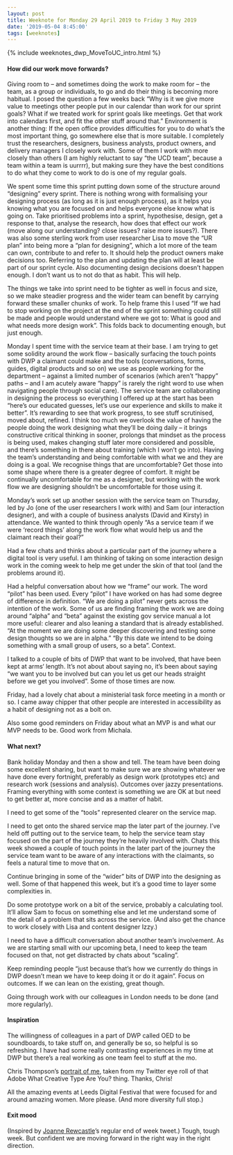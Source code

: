 ```yaml
---
layout: post
title: Weeknote for Monday 29 April 2019 to Friday 3 May 2019
date: '2019-05-04 8:45:00'
tags: [weeknotes]
---
```

{% include weeknotes_dwp_MoveToUC_intro.html %}


#### How did our work move forwards?

Giving room to – and sometimes doing the work to make room for – the team, as a group or individuals, to go and do their thing is becoming more habitual. I posed the question a few weeks back “Why is it we give more value to meetings other people put in our calendar than work for our sprint goals? What if we treated work for sprint goals like meetings. Get that work into calendars first, and fit the other stuff around that.” Environment is another thing: If the open office provides difficulties for you to do what’s the most important thing, go somewhere else that is more suitable. I completely trust the researchers, designers, business analysts, product owners, and delivery managers I closely work with. Some of them I work with more closely than others (I am highly reluctant to say “the UCD team”, because a team within a team is uurrrr), but making sure they have the best conditions to do what they come to work to do is one of my regular goals.

We spent some time this sprint putting down some of the structure around “designing” every sprint. There is nothing wrong with formalising your designing process (as long as it is just enough process), as it helps you knowing what you are focused on and helps everyone else know what is going on. Take prioritised problems into a sprint, hypothesise, design, get a response to that, analyse the research, how does that effect our work (move along our understanding? close issues? raise more issues?). There was also some sterling work from user researcher Lisa to move the “UR plan” into being more a “plan for designing”, which a lot more of the team can own, contribute to and refer to. It should help the product owners make decisions too. Referring to the plan and updating the plan will at least be part of our sprint cycle. Also documenting design decisions doesn’t happen enough. I don’t want us to not do that as habit. This will help.

The things we take into sprint need to be tighter as well in focus and size, so we make steadier progress and the wider team can benefit by carrying forward these smaller chunks of work. To help frame this I used “If we had to stop working on the project at the end of the sprint something could still be made and people would understand where we got to: What is good and what needs more design work”. This folds back to documenting enough, but just enough.

Monday I spent time with the service team at their base. I am trying to get some solidity around the work flow – basically surfacing the touch points with DWP a claimant could make and the tools (conversations, forms, guides, digital products and so on) we use as people working for the department – against a limited number of scenarios (which aren’t “happy” paths – and I am acutely aware “happy” is rarely the right word to use when navigating people through social care). The service team are collaborating in designing the process so everything I offered up at the start has been “here’s our educated guesses, let’s use our experience and skills to make it better”. It’s rewarding to see that work progress, to see stuff scrutinised, moved about, refined. I think too much we overlook the value of having the people doing the work designing what they’ll be doing daily – it brings constructive critical thinking in sooner, prolongs that mindset as the process is being used, makes changing stuff later more considered and possible, and there’s something in there about training (which I won’t go into). Having the team’s understanding and being comfortable with what we and they are doing is a goal. We recognise things that are uncomfortable? Get those into some shape where there is a greater degree of comfort. It might be continually uncomfortable for me as a designer, but working with the work flow we are designing shouldn’t be uncomfortable for those using it.

Monday’s work set up another session with the service team on Thursday, led by Jo (one of the user researchers I work with) and Sam (our interaction designer), and with a couple of business analysts (David and Kirsty) in attendance. We wanted to think through openly “As a service team if we were ‘record things’ along the work flow what would help us and the claimant reach their goal?”

Had a few chats and thinks about a particular part of the journey where a digital tool is very useful. I am thinking of taking on some interaction design work in the coming week to help me get under the skin of that tool (and the problems around it).

Had a helpful conversation about how we “frame” our work. The word “pilot” has been used. Every “pilot” I have worked on has had some degree of difference in definition. “We are doing a pilot” never gets across the intention of the work. Some of us are finding framing the work we are doing around “alpha” and “beta” against the existing gov service manual a lot more useful: clearer and also leaning a standard that is already established. “At the moment we are doing some deeper discovering and testing some design thoughts so we are in alpha.” “By this date we intend to be doing something with a small group of users, so a beta”. Context.

I talked to a couple of bits of DWP that want to be involved, that have been kept at arms‘ length. It’s not about about saying no, it’s been about saying “we want you to be involved but can you let us get our heads straight before we get you involved”. Some of those times are now.

Friday, had a lovely chat about a ministerial task force meeting in a month or so. I came away chipper that other people are interested in accessibility as a habit of designing not as a bolt on.

Also some good reminders on Friday about what an MVP is and what our MVP needs to be. Good work from Michala.


#### What next?

Bank holiday Monday and then a show and tell. The team have been doing some excellent sharing, but want to make sure we are showing whatever we have done every fortnight, preferably as design work (prototypes etc) and research work (sessions and analysis). Outcomes over jazzy presentations. Framing everything with some context is something we are OK at but need to get better at, more concise and as a matter of habit.

I need to get some of the “tools” represented clearer on the service map.

I need to get onto the shared service map the later part of the journey. I’ve held off putting out to the service team, to help the service team stay focused on the part of the journey they’re heavily involved with. Chats this week showed a couple of touch points in the later part of the journey the service team want to be aware of any interactions with the claimants, so feels a natural time to move that on.

Continue bringing in some of the “wider” bits of DWP into the designing as well. Some of that happened this week, but it’s a good time to layer some complexities in.

Do some prototype work on a bit of the service, probably a calculating tool. It’ll allow Sam to focus on something else and let me understand some of the detail of a problem that sits across the service. (And also get the chance to work closely with Lisa and content designer Izzy.)

I need to have a difficult conversation about another team’s involvement. As we are starting small with our upcoming beta, I need to keep the team focused on that, not get distracted by chats about “scaling”.

Keep reminding people “just because that’s how we currently do things in DWP doesn’t mean we have to keep doing it or do it again”. Focus on outcomes. If we can lean on the existing, great though.

Going through work with our colleagues in London needs to be done (and more regularly).


#### Inspiration

The willingness of colleagues in a part of DWP called OED to be soundboards, to take stuff on, and generally be so, so helpful is so refreshing. I have had some really contrasting experiences in my time at DWP but there’s a real working as one team feel to stuff at the mo.

Chris Thompson’s [portrait of me](https://twitter.com/mrcthompson/status/1123510018941308928?s=21), taken from my Twitter eye roll of that Adobe What Creative Type Are You? thing. Thanks, Chris!

All the amazing events at Leeds Digital Festival that were focused for and around amazing women. More please. (And more diversity full stop.)


#### Exit mood
(Inspired by [Joanne Rewcastle](https://twitter.com/joannerewcastle)’s regular end of week tweet.)
Tough, tough week. But confident we are moving forward in the right way in the right direction.
